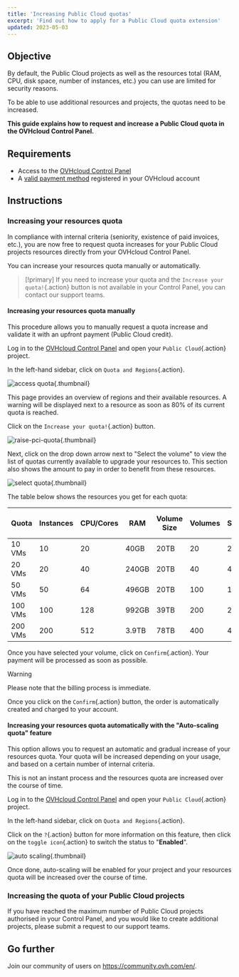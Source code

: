 ```yaml
---
title: 'Increasing Public Cloud quotas'
excerpt: 'Find out how to apply for a Public Cloud quota extension'
updated: 2023-05-03
---
```


## Objective

By default, the Public Cloud projects as well as the resources total (RAM, CPU, disk space, number of instances, etc.) you can use are limited for security reasons.

To be able to use additional resources and projects, the quotas need to be increased.

**This guide explains how to request and increase a Public Cloud quota in the OVHcloud Control Panel.**

## Requirements

- Access to the [OVHcloud Control Panel](https://www.ovh.com/auth/?action=gotomanager&from=https://www.ovh.co.uk/&ovhSubsidiary=GB)
- A [valid payment method](manage-payment-methods1.) registered in your OVHcloud account

## Instructions

### Increasing your resources quota

In compliance with internal criteria (seniority, existence of paid invoices, etc.), you are now free to request quota increases for your Public Cloud projects resources directly from your OVHcloud Control Panel.

You can increase your resources quota manually or automatically.

> [!primary]
> If you need to increase your quota and the `Increase your quota!`{.action} button is not available in your Control Panel, you can contact our support teams.
>

#### Increasing your resources quota manually

This procedure allows you to manually request a quota increase and validate it with an upfront payment (Public Cloud credit).

Log in to the [OVHcloud Control Panel](https://www.ovh.com/auth/?action=gotomanager&from=https://www.ovh.co.uk/&ovhSubsidiary=GB) and open your `Public Cloud`{.action} project.

In the left-hand sidebar, click on `Quota and Regions`{.action}.

![access quota](raisepciquota1-2023.png){.thumbnail}

This page provides an overview of regions and their available resources. A warning will be displayed next to a resource as soon as 80% of its current quota is reached.

Click on the `Increase your quota!`{.action} button.

![raise-pci-quota](raisepciquota2023.png){.thumbnail}

Next, click on the drop down arrow next to "Select the volume" to view the list of quotas currently available to upgrade your resources to. This section also shows the amount to pay in order to benefit from these resources.

![select quota](selectquotas.png){.thumbnail}

The table below shows the resources you get for each quota:

|Quota|Instances|CPU/Cores|RAM|Volume Size|Volumes|Snapshots|Backup Size|Floating IPs|Octavia Load Balancer|Gateway (Routers)|
|---|---|---|---|---|---|---|---|---|---|---|
|10 VMs|10|20|40GB|20TB|20|20|59TB|2|2|2|
|20 VMs|20|40|240GB|20TB|40|40|117TB|2|2|2|
|50 VMs|50|64|496GB|20TB|100|100|293TB|10|10|10|
|100 VMs|100|128|992GB|39TB|200|200|586TB|10|10|10|
|200 VMs|200|512|3.9TB|78TB|400|400|1172TB|50|50|50|

Once you have selected your volume, click on `Confirm`{.action}. Your payment will be processed as soon as possible.

> [!warning]
> Please note that the billing process is immediate.
>
> Once you click on the `Confirm`{.action} button, the order is automatically created and charged to your account.
>

#### Increasing your resources quota automatically with the "Auto-scaling quota" feature

This option allows you to request an automatic and gradual increase of your resources quota. Your quota will be increased depending on your usage, and based on a certain number of internal criteria.

This is not an instant process and the resources quota are increased over the course of time.

Log in to the [OVHcloud Control Panel](https://ca.ovh.com/auth/?action=gotomanager&from=https://www.ovh.com/ca/en/&ovhSubsidiary=ca) and open your `Public Cloud`{.action} project.

In the left-hand sidebar, click on `Quota and Regions`{.action}.

Click on the `?`{.action} button for more information on this feature, then click on the `toggle icon`{.action} to switch the status to "**Enabled**".

![auto scaling](autoscaling2023.png){.thumbnail}

Once done, auto-scaling will be enabled for your project and your resources quota will be increased over the course of time.

### Increasing the quota of your Public Cloud projects

If you have reached the maximum number of Public Cloud projects authorised in your Control Panel, and you would like to create additional projects, please submit a request to our support teams.

## Go further

Join our community of users on <https://community.ovh.com/en/>.

